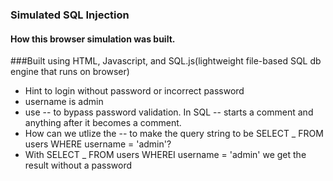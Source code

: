 ### Simulated SQL Injection
#### How this browser simulation was built.
###Built using HTML, Javascript, and SQL.js(lightweight file-based SQL db engine that runs on browser)

- Hint to login without password or incorrect password
- username is admin
- use -- to bypass password validation. In SQL -- starts a comment and anything after it becomes a comment.
- How can we utlize the -- to make the query string to be SELECT _ FROM users WHERE username = 'admin'?
- With SELECT _ FROM users WHEREI  username = 'admin' we get the result without a password
